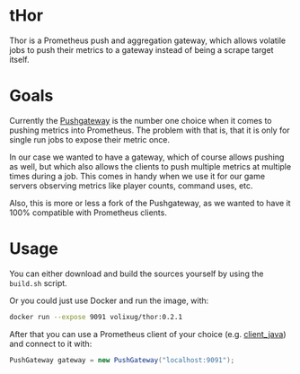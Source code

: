 # tHor

Thor is a Prometheus push and aggregation gateway, which allows volatile jobs to push their metrics to a gateway instead of being a scrape target itself.

# Goals

Currently the [Pushgateway](https://github.com/prometheus/pushgateway) is the number one choice when it comes to pushing metrics into Prometheus. The problem with that is, that it is only for single run jobs to expose their metric once.

In our case we wanted to have a gateway, which of course allows pushing as well, but which also allows the clients to push multiple metrics at multiple times during a job. This comes in handy when we use it for our game servers observing metrics like player counts, command uses, etc.

Also, this is more or less a fork of the Pushgateway, as we wanted to have it 100% compatible with Prometheus clients.

# Usage

You can either download and build the sources yourself by using the `build.sh` script.

Or you could just use Docker and run the image, with:

```sh
docker run --expose 9091 volixug/thor:0.2.1
```

After that you can use a Prometheus client of your choice (e.g. [client_java](https://github.com/prometheus/client_java)) and connect to it with:

```java
PushGateway gateway = new PushGateway("localhost:9091");
```
